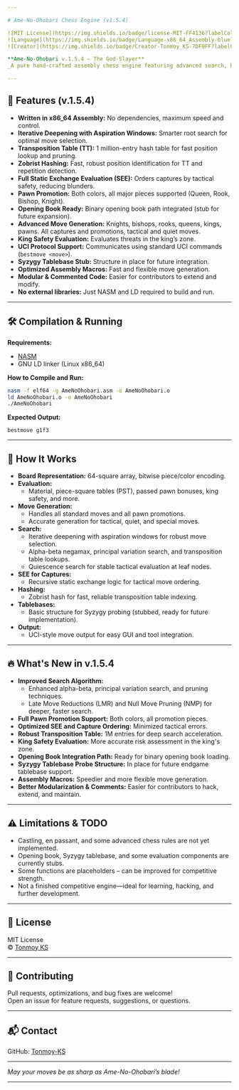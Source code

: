 ```yaml
---

# Ame-No-Ohobari Chess Engine (v1.5.4)

![MIT License](https://img.shields.io/badge/license-MIT-FF4136?labelColor=gray)
![Language](https://img.shields.io/badge/Language-x86_64_Assembly-blue?labelColor=gray)
![Creator](https://img.shields.io/badge/Creator-Tonmoy_KS-7DF9FF?labelColor=gray)

**Ame-No-Ohobari v.1.5.4 – The God-Slayer**  
_A pure hand-crafted assembly chess engine featuring advanced search, hashing, tactical evaluation, and full pawn promotion support._

---
```


## 🚀 Features (v.1.5.4)

- **Written in x86_64 Assembly:** No dependencies, maximum speed and control.
- **Iterative Deepening with Aspiration Windows:** Smarter root search for optimal move selection.
- **Transposition Table (TT):** 1 million-entry hash table for fast position lookup and pruning.
- **Zobrist Hashing:** Fast, robust position identification for TT and repetition detection.
- **Full Static Exchange Evaluation (SEE):** Orders captures by tactical safety, reducing blunders.
- **Pawn Promotion:** Both colors, all major pieces supported (Queen, Rook, Bishop, Knight).
- **Opening Book Ready:** Binary opening book path integrated (stub for future expansion).
- **Advanced Move Generation:** Knights, bishops, rooks, queens, kings, pawns. All captures and promotions, tactical and quiet moves.
- **King Safety Evaluation:** Evaluates threats in the king’s zone.
- **UCI Protocol Support:** Communicates using standard UCI commands (`bestmove <move>`).
- **Syzygy Tablebase Stub:** Structure in place for future integration.
- **Optimized Assembly Macros:** Fast and flexible move generation.
- **Modular & Commented Code:** Easier for contributors to extend and modify.
- **No external libraries:** Just NASM and LD required to build and run.

---

## 🛠️ Compilation & Running

**Requirements:**  
- [NASM](https://www.nasm.us/)  
- GNU LD linker (Linux x86_64)

**How to Compile and Run:**
```sh
nasm -f elf64 -g AmeNoOhobari.asm -o AmeNoOhobari.o
ld AmeNoOhobari.o -o AmeNoOhobari
./AmeNoOhobari
```

**Expected Output:**
```
bestmove g1f3
```

---

## 🧠 How It Works

- **Board Representation:** 64-square array, bitwise piece/color encoding.
- **Evaluation:** 
  - Material, piece-square tables (PST), passed pawn bonuses, king safety, and more.
- **Move Generation:**  
  - Handles all standard moves and all pawn promotions.
  - Accurate generation for tactical, quiet, and special moves.
- **Search:**  
  - Iterative deepening with aspiration windows for robust move selection.
  - Alpha-beta negamax, principal variation search, and transposition table lookups.
  - Quiescence search for stable tactical evaluation at leaf nodes.
- **SEE for Captures:**  
  - Recursive static exchange logic for tactical move ordering.
- **Hashing:**  
  - Zobrist hash for fast, reliable transposition table indexing.
- **Tablebases:**  
  - Basic structure for Syzygy probing (stubbed, ready for future implementation).
- **Output:**  
  - UCI-style move output for easy GUI and tool integration.

---

## 🔥 What's New in v.1.5.4

- **Improved Search Algorithm:**
  - Enhanced alpha-beta, principal variation search, and pruning techniques.
  - Late Move Reductions (LMR) and Null Move Pruning (NMP) for deeper, faster search.
- **Full Pawn Promotion Support:** Both colors, all promotion pieces.
- **Optimized SEE and Capture Ordering:** Minimized tactical errors.
- **Robust Transposition Table:** 1M entries for deep search acceleration.
- **King Safety Evaluation:** More accurate risk assessment in the king's zone.
- **Opening Book Integration Path:** Ready for binary opening book loading.
- **Syzygy Tablebase Probe Structure:** In place for future endgame tablebase support.
- **Assembly Macros:** Speedier and more flexible move generation.
- **Better Modularization & Comments:** Easier for contributors to hack, extend, and maintain.

---

## ⚠️ Limitations & TODO

- Castling, en passant, and some advanced chess rules are not yet implemented.
- Opening book, Syzygy tablebase, and some evaluation components are currently stubs.
- Some functions are placeholders – can be improved for competitive strength.
- Not a finished competitive engine—ideal for learning, hacking, and further development.

---

## 📃 License

MIT License  
© [Tonmoy KS](https://github.com/Tonmoy-KS)

---

## 🤝 Contributing

Pull requests, optimizations, and bug fixes are welcome!  
Open an issue for feature requests, suggestions, or questions.

---

## 📬 Contact

GitHub: [Tonmoy-KS](https://github.com/Tonmoy-KS)

---

*May your moves be as sharp as Ame-No-Ohobari’s blade!*

---
